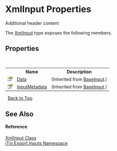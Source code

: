 # XmlInput Properties
Additional header content 

The <a href="a1a8e3e6-31d7-07e5-c571-443ea150867e">XmlInput</a> type exposes the following members.


## Properties
&nbsp;<table><tr><th></th><th>Name</th><th>Description</th></tr><tr><td>![Public property](media/pubproperty.gif "Public property")</td><td><a href="181e8b48-cdb5-e859-7137-e74fa8e25fdf">Data</a></td><td> (Inherited from <a href="44e555c3-74d2-568c-ea52-6807eeb2c931">BaseInput</a>.)</td></tr><tr><td>![Public property](media/pubproperty.gif "Public property")</td><td><a href="f99174e2-579d-4363-766f-4a87f31e1dfe">InputMetadata</a></td><td> (Inherited from <a href="44e555c3-74d2-568c-ea52-6807eeb2c931">BaseInput</a>.)</td></tr></table>&nbsp;
<a href="#xmlinput-properties">Back to Top</a>

## See Also


#### Reference
<a href="a1a8e3e6-31d7-07e5-c571-443ea150867e">XmlInput Class</a><br /><a href="c36d3103-5606-5c0e-da92-1e44dc961692">iTin.Export.Inputs Namespace</a><br />